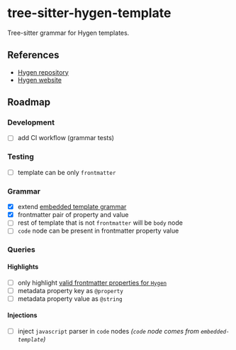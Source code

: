 # tree-sitter-hygen-template

Tree-sitter grammar for Hygen templates.

## References

- [Hygen repository](https://github.com/jondot/hygen)
- [Hygen website](https://www.hygen.io/)

## Roadmap

### Development

<!-- TODO: read -->
<!-- - https://tree-sitter.github.io/tree-sitter/creating-parsers -->
<!-- - https://gist.github.com/Aerijo/df27228d70c633e088b0591b8857eeef -->

<!-- TODO: implement Test-Driven Development -->
<!-- - continue with frontmatter https://www.hygen.io/docs/templates#frontmatter -->

<!-- NOTE: shoud I install eslint-config-treesitter? -->

- [ ] add CI workflow (grammar tests)

### Testing

- [ ] template can be only `frontmatter`

### Grammar

<!-- TODO: see extending example https://gitlab.com/WhyNotHugo/tree-sitter-jsonc/-/blob/main/grammar.js?ref_type=heads -->

- [x] extend [embedded template grammar](https://github.com/tree-sitter/tree-sitter-embedded-template)
- [x] frontmatter pair of property and value
- [ ] rest of template that is not `frontmatter` will be `body` node
- [ ] `code` node can be present in frontmatter property value

### Queries

#### Highlights

- [ ] only highlight [valid frontmatter properties for `Hygen`](https://www.hygen.io/docs/templates/#all-frontmatter-properties)
- [ ] metadata property key as `@property`
- [ ] metadata property value as `@string`

#### Injections

- [ ] inject `javascript` parser in `code` nodes _(`code` node comes from `embedded-template`)_
